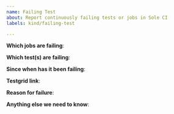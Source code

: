 ```yaml
---
name: Failing Test
about: Report continuously failing tests or jobs in Sole CI
labels: kind/failing-test

---
```


<!-- Please only use this template for submitting reports about continuously failing tests or jobs in Sole CI -->

**Which jobs are failing**:

**Which test(s) are failing**:

**Since when has it been failing**:

**Testgrid link**:

**Reason for failure**:

**Anything else we need to know**:
